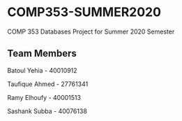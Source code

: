 # COMP353-SUMMER2020
COMP 353 Databases Project for Summer 2020 Semester

## Team Members
Batoul Yehia - 40010912

Taufique Ahmed - 27761341

Ramy Elhoufy - 40001513

Sashank Subba - 40076138
